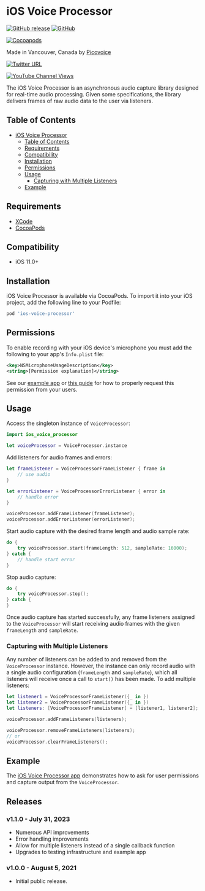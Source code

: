 # iOS Voice Processor

[![GitHub release](https://img.shields.io/github/release/Picovoice/ios-voice-processor.svg)](https://github.com/Picovoice/ios-voice-processor/releases)
[![GitHub](https://img.shields.io/github/license/Picovoice/ios-voice-processor)](https://github.com/Picovoice/ios-voice-processor/)

[![Cocoapods](https://img.shields.io/cocoapods/v/ios-voice-processor)](https://github.com/CocoaPods/Specs/tree/master/Specs/8/5/4/ios-voice-processor)

Made in Vancouver, Canada by [Picovoice](https://picovoice.ai)

<!-- markdown-link-check-disable -->
[![Twitter URL](https://img.shields.io/twitter/url?label=%40AiPicovoice&style=social&url=https%3A%2F%2Ftwitter.com%2FAiPicovoice)](https://twitter.com/AiPicovoice)
<!-- markdown-link-check-enable -->
[![YouTube Channel Views](https://img.shields.io/youtube/channel/views/UCAdi9sTCXLosG1XeqDwLx7w?label=YouTube&style=social)](https://www.youtube.com/channel/UCAdi9sTCXLosG1XeqDwLx7w)

The iOS Voice Processor is an asynchronous audio capture library designed for real-time audio
processing. Given some specifications, the library delivers frames of raw audio data to the user via
listeners.

## Table of Contents

- [iOS Voice Processor](#ios-voice-processor)
    - [Table of Contents](#table-of-contents)
    - [Requirements](#requirements)
    - [Compatibility](#compatibility)
    - [Installation](#installation)
    - [Permissions](#permissions)
    - [Usage](#usage)
        - [Capturing with Multiple Listeners](#capturing-with-multiple-listeners)
    - [Example](#example)

## Requirements

- [XCode](https://developer.apple.com/xcode/)
- [CocoaPods](https://cocoapods.org/)

## Compatibility

- iOS 11.0+

## Installation

iOS Voice Processor is available via CocoaPods. To import it into your iOS project, add the following line to your Podfile:
```ruby
pod 'ios-voice-processor'
```

## Permissions

To enable recording with your iOS device's microphone you must add the following to your app's `Info.plist` file:
```xml
<key>NSMicrophoneUsageDescription</key>
<string>[Permission explanation]</string>
```

See our [example app](./example) or [this guide](https://developer.apple.com/documentation/avfaudio/avaudiosession/1616601-requestrecordpermission) for how to properly request this permission from your users.

## Usage

Access the singleton instance of `VoiceProcessor`:

```swift
import ios_voice_processor

let voiceProcessor = VoiceProcessor.instance
```

Add listeners for audio frames and errors:

```swift
let frameListener = VoiceProcessorFrameListener { frame in
    // use audio
}

let errorListener = VoiceProcessorErrorListener { error in
    // handle error
}

voiceProcessor.addFrameListener(frameListener);
voiceProcessor.addErrorListener(errorListener);
```

Start audio capture with the desired frame length and audio sample rate:

```swift
do {
    try voiceProcessor.start(frameLength: 512, sampleRate: 16000);
} catch {
    // handle start error
}
```

Stop audio capture:
```swift
do {
    try voiceProcessor.stop();
} catch {
}
```

Once audio capture has started successfully, any frame listeners assigned to the `VoiceProcessor`
will start receiving audio frames with the given `frameLength` and `sampleRate`.

### Capturing with Multiple Listeners

Any number of listeners can be added to and removed from the `VoiceProcessor` instance. However,
the instance can only record audio with a single audio configuration (`frameLength` and `sampleRate`),
which all listeners will receive once a call to `start()` has been made. To add multiple listeners:
```swift
let listener1 = VoiceProcessorFrameListener({_ in })
let listener2 = VoiceProcessorFrameListener({_ in })
let listeners: [VoiceProcessorFrameListener] = [listener1, listener2];

voiceProcessor.addFrameListeners(listeners);

voiceProcessor.removeFrameListeners(listeners);
// or
voiceProcessor.clearFrameListeners();
```

## Example

The [iOS Voice Processor app](./example) demonstrates how to ask for user permissions and capture output from the `VoiceProcessor`.

## Releases

### v1.1.0 - July 31, 2023
- Numerous API improvements
- Error handling improvements
- Allow for multiple listeners instead of a single callback function
- Upgrades to testing infrastructure and example app

### v1.0.0 - August 5, 2021

- Initial public release.
